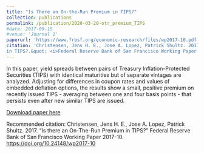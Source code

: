 ```yaml
---
title: "Is There an On-the-Run Premium in TIPS?"
collection: publications
permalink: /publication/2020-03-20-otr_premium_TIPS
#date: 2017-09-15
#venue: 'Journal 1'
paperurl: 'https://www.frbsf.org/economic-research/files/wp2017-10.pdf'
citation: 'Christensen, Jens H. E., Jose A. Lopez, Patrick Shultz. 2017.  &quot;Is there an On-The-Run Premium
in TIPS?.&quot; <i>Federal Reserve Bank of San Francisco Working Paper </i>'
---
```

In this paper, yield spreads
between pairs of Treasury Inflation-Protected Securities (TIPS) with identical maturities
but of separate vintages are analyzed. Adjusting for differences in coupon rates and values of embedded deflation options, the results show a small, positive premium on recently
issued TIPS - averaging between one and four basis points - that persists even after new
similar TIPS are issued.

[Download paper here](https://www.frbsf.org/economic-research/files/wp2017-10.pdf)

Recommended citation: Christensen, Jens H. E., Jose A. Lopez, Patrick Shultz. 2017. “Is there an On-The-Run Premium
in TIPS?” Federal Reserve Bank of San Francisco Working Paper 2017-10.
https://doi.org/10.24148/wp2017-10
